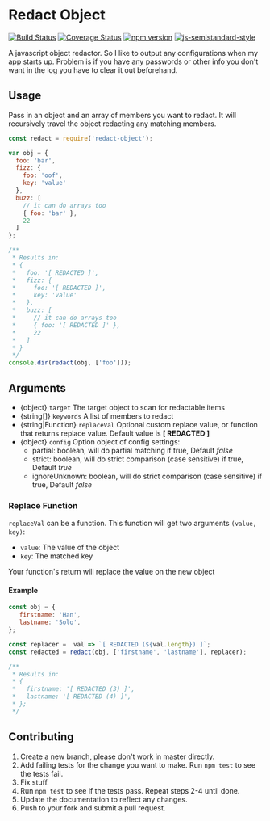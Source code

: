 # Redact Object

[![Build Status](https://travis-ci.org/shaunburdick/redact-object.svg?branch=master)](https://travis-ci.org/shaunburdick/redact-object) [![Coverage Status](https://coveralls.io/repos/github/shaunburdick/redact-object/badge.svg?branch=master)](https://coveralls.io/github/shaunburdick/redact-object?branch=master) [![npm version](https://badge.fury.io/js/redact-object.svg)](https://badge.fury.io/js/redact-object) [![js-semistandard-style](https://img.shields.io/badge/code%20style-semistandard-brightgreen.svg?style=flat-square)](https://github.com/Flet/semistandard)

A javascript object redactor. So I like to output any configurations when my app starts up. Problem is if you have any passwords or other info you don't want in the log you have to clear it out beforehand.

## Usage

Pass in an object and an array of members you want to redact. It will recursively travel the object redacting any matching members.

```javascript
const redact = require('redact-object');

var obj = {
  foo: 'bar',
  fizz: {
    foo: 'oof',
    key: 'value'
  },
  buzz: [
    // it can do arrays too
    { foo: 'bar' },
    22
  ]
};

/**
 * Results in:
 * {
 *   foo: '[ REDACTED ]',
 *   fizz: {
 *     foo: '[ REDACTED ]',
 *     key: 'value'
 *   },
 *   buzz: [
 *     // it can do arrays too
 *     { foo: '[ REDACTED ]' },
 *     22
 *   ]
 * }
 */
console.dir(redact(obj, ['foo']));
```

## Arguments

- {object}          `target`     The target object to scan for redactable items
- {string[]}        `keywords`   A list of members to redact
- {string|Function} `replaceVal` Optional custom replace value, or function that returns replace value. Default value is **[ REDACTED ]**
- {object}          `config`     Option object of config settings:
  - partial: boolean, will do partial matching if true, Default _false_
  - strict:  boolean, will do strict comparison (case sensitive) if true, Default _true_
  - ignoreUnknown:  boolean, will do strict comparison (case sensitive) if true, Default _false_

### Replace Function

`replaceVal` can be a function. This function will get two arguments `(value, key)`:

- `value`: The value of the object
- `key`: The matched key

Your function's return will replace the value on the new object

#### Example

```javascript
const obj = {
   firstname: 'Han',
   lastname: 'Solo',
};

const replacer =  val => `[ REDACTED (${val.length}) ]`;
const redacted = redact(obj, ['firstname', 'lastname'], replacer);

/**
 * Results in:
 * {
 *   firstname: '[ REDACTED (3) ]',
 *   lastname: '[ REDACTED (4) ]',
 * };
 */
```

## Contributing

1. Create a new branch, please don't work in master directly.
2. Add failing tests for the change you want to make. Run `npm test` to see the tests fail.
3. Fix stuff.
4. Run `npm test` to see if the tests pass. Repeat steps 2-4 until done.
5. Update the documentation to reflect any changes.
6. Push to your fork and submit a pull request.
